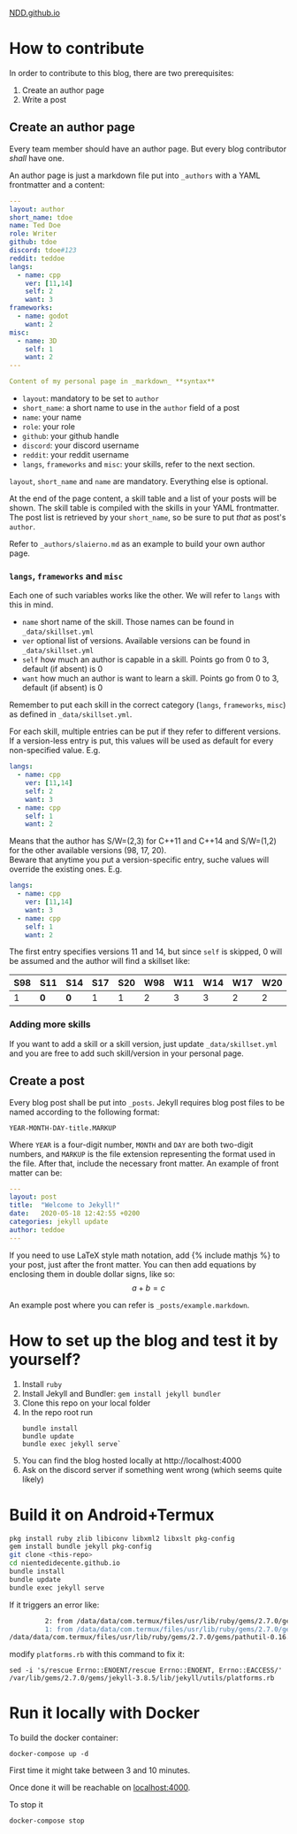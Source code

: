 [NDD.github.io](https://nientedidecente.github.io)


# How to contribute

In order to contribute to this blog, there are two prerequisites:

1. Create an author page
2. Write a post

## Create an author page

Every team member should have an author page. But every blog contributor _shall_ have one.

An author page is just a markdown file put into `_authors` with a YAML frontmatter and a content:

```yaml
---
layout: author
short_name: tdoe
name: Ted Doe
role: Writer
github: tdoe
discord: tdoe#123
reddit: teddoe
langs:
  - name: cpp
    ver: [11,14]
    self: 2
    want: 3
frameworks:
  - name: godot
    want: 2
misc:
  - name: 3D
    self: 1
    want: 2
---

Content of my personal page in _markdown_ **syntax**
```

* `layout`: mandatory to be set to `author`
* `short_name`: a short name to use in the `author` field of a post
* `name`: your name
* `role`: your role
* `github`: your github handle
* `discord`: your discord username
* `reddit`: your reddit username
* `langs`, `frameworks` and `misc`: your skills, refer to the next section.

`layout`, `short_name` and `name` are mandatory. Everything else is optional.

At the end of the page content, a skill table and a list of your posts will be shown. The skill table is compiled with the skills in your YAML frontmatter. The post list is retrieved by your `short_name`, so be sure to put _that_ as post's `author`.

Refer to `_authors/slaierno.md` as an example to build your own author page.

### `langs`, `frameworks` and `misc`

Each one of such variables works like the other. We will refer to `langs` with this in mind.

* `name` short name of the skill. Those names can be found in `_data/skillset.yml`
* `ver` optional list of versions. Available versions can be found in `_data/skillset.yml`
* `self` how much an author is capable in a skill. Points go from 0 to 3, default (if absent) is 0
* `want` how much an author is want to learn a  skill. Points go from 0 to 3, default (if absent) is 0

Remember to put each skill in the correct category (`langs`, `frameworks`, `misc`) as defined in `_data/skillset.yml`.

For each skill, multiple entries can be put if they refer to different versions. If a version-less entry is put, this values will be used as default for every non-specified value. E.g.

```yaml
langs:
  - name: cpp
    ver: [11,14]
    self: 2
    want: 3
  - name: cpp
    self: 1
    want: 2
```
Means that the author has S/W=(2,3) for C++11 and C++14 and S/W=(1,2) for the other available versions (98, 17, 20).  
Beware that anytime you put a version-specific entry, suche values will override the existing ones. E.g.
```yaml
langs:
  - name: cpp
    ver: [11,14]
    want: 3
  - name: cpp
    self: 1
    want: 2
```
The first entry specifies versions 11 and 14, but since `self` is skipped, 0 will be assumed and the author will find a skillset like:

| S98 | S11   | S14   | S17 | S20 | W98 | W11 | W14 | W17 | W20 |
| --- | ----- | ----- | --- | --- | --- | --- | --- | --- | --- |
| 1   | **0** | **0** | 1   | 1   | 2   | 3   | 3   | 2   | 2   |

### Adding more skills

If you want to add a skill or a skill version, just update `_data/skillset.yml` and you are free to add such skill/version in your personal page.

## Create a post

Every blog post shall be put into `_posts`. Jekyll requires blog post files to be named according to the following format:

`YEAR-MONTH-DAY-title.MARKUP`

Where `YEAR` is a four-digit number, `MONTH` and `DAY` are both two-digit numbers, and `MARKUP` is the file extension representing the format used in the file. After that, include the necessary front matter. An example of front matter can be:

```yaml
---
layout: post
title:  "Welcome to Jekyll!"
date:   2020-05-18 12:42:55 +0200
categories: jekyll update
author: teddoe
---
```

If you need to use LaTeX style math notation, add {% include mathjs %} to your post, just after the front matter.
You can then add equations by enclosing them in double dollar signs, like so: $$ a + b = c $$ 

An example post where you can refer is `_posts/example.markdown`.

# How to set up the blog and test it by yourself?

1. Install `ruby`
2. Install Jekyll and Bundler:
    `gem install jekyll bundler`
3. Clone this repo on your local folder
4. In the repo root run
    ```
    bundle install
    bundle update
    bundle exec jekyll serve`
    ```
5. You can find the blog hosted locally at http://localhost:4000
6. Ask on the discord server if something went wrong (which seems quite likely)

# Build it on Android+Termux

```sh
pkg install ruby zlib libiconv libxml2 libxslt pkg-config
gem install bundle jekyll pkg-config
git clone <this-repo>
cd nientedidecente.github.io
bundle install
bundle update
bundle exec jekyll serve
```

If it triggers an error like:

```sh
         2: from /data/data/com.termux/files/usr/lib/ruby/gems/2.7.0/gems/jekyll-3.8.5/lib/jekyll/utils/platforms.rb:75:in proc_version'
         1: from /data/data/com.termux/files/usr/lib/ruby/gems/2.7.0/gems/pathutil-0.16.2/lib/pathutil.rb:502:in read'
/data/data/com.termux/files/usr/lib/ruby/gems/2.7.0/gems/pathutil-0.16.2/lib/pathutil.rb:502:in `read': Permission denied @ rb_sysopen - /proc/version (Errno::EACCES)
```

modify `platforms.rb` with this command to fix it:

```
sed -i 's/rescue Errno::ENOENT/rescue Errno::ENOENT, Errno::EACCESS/' /var/lib/gems/2.7.0/gems/jekyll-3.8.5/lib/jekyll/utils/platforms.rb
```

# Run it locally with Docker

To build the docker container:
```
docker-compose up -d
```

First time it might take between 3 and 10 minutes.

Once done it will be reachable on [localhost:4000](http://localhost:4000).

To stop it
```
docker-compose stop
```
